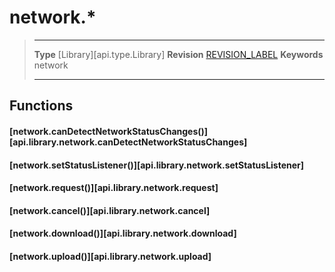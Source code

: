# network.*

> --------------------- ------------------------------------------------------------------------------------------
> __Type__              [Library][api.type.Library]
> __Revision__          [REVISION_LABEL](REVISION_URL)
> __Keywords__          network
> --------------------- ------------------------------------------------------------------------------------------


## Functions

#### [network.canDetectNetworkStatusChanges()][api.library.network.canDetectNetworkStatusChanges]

#### [network.setStatusListener()][api.library.network.setStatusListener]

#### [network.request()][api.library.network.request]

#### [network.cancel()][api.library.network.cancel]

#### [network.download()][api.library.network.download]

#### [network.upload()][api.library.network.upload]

